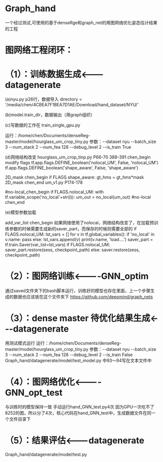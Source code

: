 # Graph_hand
一个经过测试,可使用的基于denseRge和graph_net的用图网络优化姿态估计结果的工程
# 图网络工程闭环：
# （1）：训练数据生成<---datagenerate

(a)nyu.py p26行，数据导入
directory = '/media/chen/4CBEA7F1BEA7D1AE/Download/hand_dataset/NYU/'

(b)model.train_dir，数据输出（用graph组织）

(c)写数据的工作在 train_single_gpu.py

运行：/home/chen/Documents/denseReg-master/model/hourglass_um_crop_tiny.py
参数：--dataset nyu --batch_size 3 --num_stack 2 --num_fea 128 --debug_level 2 --is_train True

(d)网络结构改变
hourglass_um_crop_tinp.py P66-70   388-391
chen_begin modify flags
tf.app.flags.DEFINE_boolean('nolocal_UM', False,
                            'nolocal_UM')
tf.app.flags.DEFINE_boolean('shape_aware', False,
                            'shape_aware')

2D_mask chen_begin
if FLAGS.shape_aware:
    gt_hms = gt_hms*mask
2D_mask chen_end
um_v1.py  P174-178

#no-local_chen_begin
if FLAGS.nolocal_UM:
    with tf.variable_scope('no_local'+str(i)):
        um_out = no_local(um_out)
#no-local chen_end

(e)模型参数加载

add_var_list chen_begin  如果网络使用了nolocal，网络结构改变了，在加载预训练参数的时候需要生成新的saver_part，而保存的时候则需要全部的
if FLAGS.nolocal_UM:
    lst_vars = []
    for v in tf.global_variables():
        if 'no_local' in v.name:
            pass
        else:
            lst_vars.append(v)
            print(v.name, 'load....')
    saver_part = tf.train.Saver(var_list=lst_vars)
if FLAGS.nolocal_UM:
    saver_part.restore(sess, checkpoint_path)
else:
    saver.restore(sess, checkpoint_path)


# （2）：图网络训练<----GNN_optim
通过saved文件夹下的bash脚本运行，训练好的模型也存在里面，上一个步骤生成的数据也应该放在这个文件夹下
https://github.com/deepmind/graph_nets
# （3）：dense master 待优化结果生成<---datagenerate
用测试模式运行
运行：/home/chen/Documents/denseReg-master/model/hourglass_um_crop_tiny.py
参数：--dataset nyu --batch_size 3 --num_stack 2 --num_fea 128 --debug_level 2 --is_train False
Graph_hand/datagenerate/model/test_model.py 中93～94写在文本文件中

# （4）：图网络优化<----GNN_opt_test
与训练时的模型保持一致
手动运行hand_GNN_test.py4次
因为GPU一次吃不了8252的图，所以分了4次，核心代码在hand_GNN_test中，生成数据文件在同一个文件目录下
# （5）：结果评估<---datagenerate
Graph_hand/datagenerate/model/test.py
